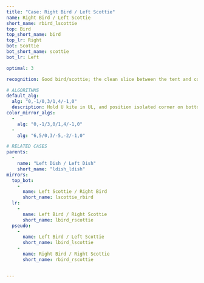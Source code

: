 ```yaml
---
title: "Case: Right Bird / Left Scottie"
name: Right Bird / Left Scottie
short_name: rbird_lscottie
top: Bird
top_short_name: bird
top_lr: Right
bot: Scottie
bot_short_name: scottie
bot_lr: Left

optimal: 3

recognition: Good bird/scottie; the clean slice between the tent and corner on bottom breaks squareshape when preserving the kite on top.

# ALGORITHMS
default_alg:
  alg: "0,-1/0,3/1,4/-1,0"
  description: Hold U kite in UL, and position isolated corner on bottom next to the slice; first move trades two edges on top with isolated corner on bottom to make dish/dish.
color_mirror_algs:
  -
    alg: "0,-1/3,0/1,4/-1,0"
  -
    alg: "6,5/0,3/-5,-2/-1,0"

# RELATED CASES
parents:
  -
    name: "Left Dish / Left Dish"
    short_name: "ldish_ldish"
mirrors:
  top_bot:
    -
      name: Left Scottie / Right Bird
      short_name: lscottie_rbird
  lr:
    -
      name: Left Bird / Right Scottie
      short_name: lbird_rscottie
  pseudo:
    -
      name: Left Bird / Left Scottie
      short_name: lbird_lscottie
    -
      name: Right Bird / Right Scottie
      short_name: rbird_rscottie


---
```



